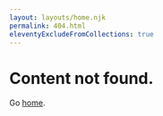 ```yaml
---
layout: layouts/home.njk
permalink: 404.html
eleventyExcludeFromCollections: true
---
```

# Content not found.

Go <a href="/">home</a>.

<!--

Read more: https://www.11ty.dev/docs/quicktips/not-found/

This will work for both GitHub pages and Netlify:

* https://help.github.com/arti

https://github.com/xtfo-Flame-Master/New-thing/assets/148436761/967853e7-13e9-4db4-8602-e745f15cf3ad

cles/creating-a-custom-404-page-for-your-github-pages-site/
* https://www.netlify.com/docs/redirects/#custom-404

-->
